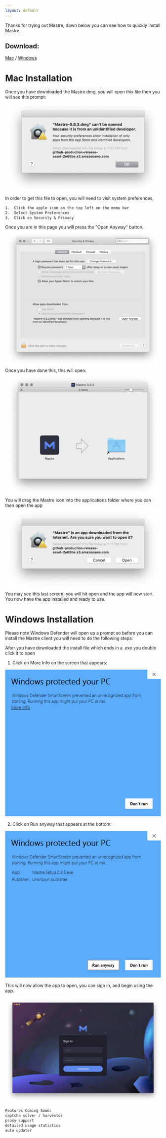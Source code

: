 ```yaml
---
layout: default
---
```


Thanks for trying out Mastre, down below you can see how to quickly install Mastre.

## Download:
[Mac](https://github.com/mastre-io/mastre-releases/releases/download/0.8.7/Mastre-0.8.7.dmg) / 
[Windows](https://github.com/mastre-io/mastre-releases/releases/download/0.8.7/Mastre.Setup.0.8.7.exe) 

# Mac Installation

Once you have downloaded the Mastre.dmg, you will open this file then you will see this prompt:
![dev](https://raw.githubusercontent.com/mastre-io/mastre-setup/master/assets/images/developer.png)
In order to get this file to open, you will need to visit system preferences,
```
1.  Click the apple icon on the top left on the menu bar
2.  Select System Preferences
3.  Click on Security & Privacy
```
Once you are in this page you will press the "Open Anyway" button.
![security](https://raw.githubusercontent.com/mastre-io/mastre-setup/master/assets/images/s&p.png)
Once you have done this, this will open:
![security](https://raw.githubusercontent.com/mastre-io/mastre-setup/master/assets/images/setupdrag.png)
You will drag the Mastre icon into the applications folder where you can then open the app
![open](https://raw.githubusercontent.com/mastre-io/mastre-setup/master/assets/images/open.png)
You may see this last screen, you will hit open and the app will now start. You now have the app installed and ready to use.


# Windows Installation

Please note Windows Defender will open up a prompt so before you can install the Mastre client you will need to do the following steps:

After you have downloaded the install file which ends in a .exe you double click it to open

1) Click on More Info on the screen that appears:

![WD1](https://raw.githubusercontent.com/mastre-io/mastre-setup/master/assets/images/WDSmartScreen01.png)

2) Click on Run anyway that appears at the bottom:

![WD2](https://raw.githubusercontent.com/mastre-io/mastre-setup/master/assets/images/WDSmartScreen02.png)

This will now allow the app to open, you can sign in, and begin using the app.

![loginpage](https://raw.githubusercontent.com/mastre-io/mastre-setup/master/assets/images/mastrelogin.png)

```
Features Coming Soon:
captcha solver / harvestor
proxy support
detailed usage statistics
auto updater
```
